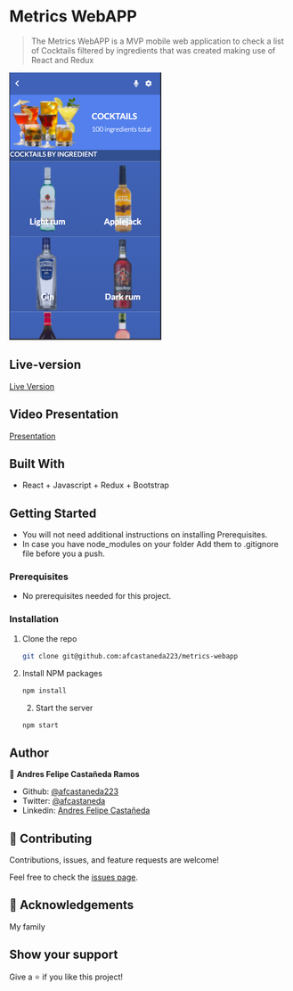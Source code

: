 # Metrics WebAPP

> The Metrics WebAPP is a MVP mobile web application to check a list of Cocktails filtered by ingredients that was created making use of React and Redux

![screenshot](/ScreenShot.png)


## Live-version

[Live Version](https://cocktailsapiapp.netlify.app/)

## Video Presentation

[Presentation](https://www.loom.com/share/945b95a2d3f4477ab27ff97c4eb5d676)

## Built With

- React + Javascript + Redux + Bootstrap

## Getting Started

* You will not need additional instructions on installing Prerequisites.
* In case you have node_modules on your folder Add them to .gitignore file before you a push.

### Prerequisites

* No prerequisites needed for this project.
 
### Installation
1. Clone the repo
   ```sh
   git clone git@github.com:afcastaneda223/metrics-webapp
   ```
2. Install NPM packages
   ```sh
   npm install
   ```
   2. Start the server 
   ```sh
   npm start
   ```


## Author

👤 **Andres Felipe Castañeda Ramos**
- Github: [@afcastaneda223](https://github.com/afcastaneda223)
- Twitter: [@afcastaneda](https://twitter.com/afcastaneda)
- Linkedin: [Andres Felipe Castañeda](www.linkedin.com/in/andres-castaneda223)


## 🤝 Contributing

Contributions, issues, and feature requests are welcome!

Feel free to check the [issues page](https://github.com/afcastaneda223/).


## 👋 Acknowledgements

My family

## Show your support

Give a ⭐️ if you like this project!
